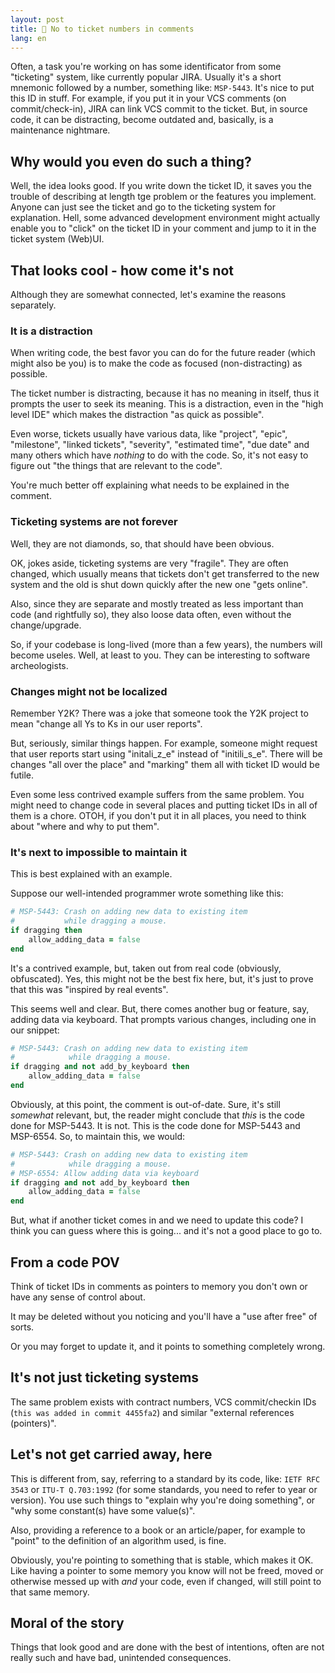 ```yaml
---
layout: post
title: 🔖 No to ticket numbers in comments
lang: en
---
```



Often, a task you're working on has some identificator from some
"ticketing" system, like currently popular JIRA.  Usually it's a short
mnemonic followed by a number, something like: `MSP-5443`.  It's nice
to put this ID in stuff.  For example, if you put it in your VCS
comments (on commit/check-in), JIRA can link VCS commit to the ticket.
But, in source code, it can be distracting, become outdated and,
basically, is a maintenance nightmare.

## Why would you even do such a thing?

Well, the idea looks good. If you write down the ticket ID, it saves
you the trouble of describing at length tge problem or the features
you implement.  Anyone can just see the ticket and go to the ticketing
system for explanation.  Hell, some advanced development environment
might actually enable you to "click" on the ticket ID in your comment
and jump to it in the ticket system (Web)UI.


## That looks cool - how come it's not

Although they are somewhat connected, let's examine the reasons
separately.

### It is a distraction

When writing code, the best favor you can do for the future reader
(which might also be you) is to make the code as focused
(non-distracting) as possible.

The ticket number is distracting, because it has no meaning in itself,
thus it prompts the user to seek its meaning. This is a distraction,
even in the "high level IDE" which makes the distraction "as quick as
possible".

Even worse, tickets usually have various data, like "project", "epic",
"milestone", "linked tickets", "severity", "estimated time", "due
date" and many others which have _nothing_ to do with the code. So,
it's not easy to figure out "the things that are relevant to the
code".

You're much better off explaining what needs to be explained in the
comment.

### Ticketing systems are not forever

Well, they are not diamonds, so, that should have been obvious.

OK, jokes aside, ticketing systems are very "fragile". They are often
changed, which usually means that tickets don't get transferred to the
new system and the old is shut down quickly after the new one "gets
online".

Also, since they are separate and mostly treated as less important
than code (and rightfully so), they also loose data often, even
without the change/upgrade.

So, if your codebase is long-lived (more than a few years), the numbers
will become useles. Well, at least to you. They can be interesting
to software archeologists.

### Changes might not be localized

Remember Y2K? There was a joke that someone took the Y2K project to
mean "change all Ys to Ks in our user reports".

But, seriously, similar things happen. For example, someone might
request that user reports start using "initali_z_e" instead of
"initili_s_e". There will be changes "all over the place" and
"marking" them all with ticket ID would be futile.

Even some less contrived example suffers from the same problem.  You
might need to change code in several places and putting ticket IDs in
all of them is a chore. OTOH, if you don't put it in all places, you
need to think about "where and why to put them".

### It's next to impossible to maintain it

This is best explained with an example.

Suppose our well-intended programmer wrote something like this:

```ruby
# MSP-5443: Crash on adding new data to existing item
#           while dragging a mouse.
if dragging then
    allow_adding_data = false
end
```
	
It's a contrived example, but, taken out from real code (obviously,
obfuscated). Yes, this might not be the best fix here, but, it's just
to prove that this was "inspired by real events".

This seems well and clear. But, there comes another bug or feature,
say, adding data via keyboard. That prompts various changes,
including one in our snippet:

```ruby
# MSP-5443: Crash on adding new data to existing item
#            while dragging a mouse.
if dragging and not add_by_keyboard then
    allow_adding_data = false
end
```
	
Obviously, at this point, the comment is out-of-date. Sure, it's still
_somewhat_ relevant, but, the reader might conclude that _this_ is the
code done for MSP-5443. It is not. This is the code done for MSP-5443
and MSP-6554. So, to maintain this, we would:

```ruby
# MSP-5443: Crash on adding new data to existing item
#            while dragging a mouse.
# MSP-6554: Allow adding data via keyboard
if dragging and not add_by_keyboard then
    allow_adding_data = false
end
```

But, what if another ticket comes in and we need to update this code?
I think you can guess where this is going... and it's not a good place
to go to.


## From a code POV

Think of ticket IDs in comments as pointers to memory you don't own
or have any sense of control about.

It may be deleted without you noticing and you'll have a "use after
free" of sorts.

Or you may forget to update it, and it points to something completely
wrong.

## It's not just ticketing systems

The same problem exists with contract numbers, VCS commit/checkin
IDs (`this was added in commit 4455fa2`) and similar "external
references (pointers)".

## Let's not get carried away, here

This is different from, say, referring to a standard by its code,
like: `IETF RFC 3543` or `ITU-T Q.703:1992` (for some standards, you
need to refer to year or version). You use such things to "explain why
you're doing something", or "why some constant(s) have some value(s)".

Also, providing a reference to a book or an article/paper, for example
to "point" to the definition of an algorithm used, is fine.

Obviously, you're pointing to something that is stable, which makes it
OK. Like having a pointer to some memory you know will not be freed,
moved or otherwise messed up with _and_ your code, even if changed,
will still point to that same memory.


## Moral of the story

Things that look good and are done with the best of intentions, often
are not really such and have bad, unintended consequences.
